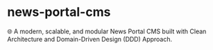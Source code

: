 # news-portal-cms
🌐 A modern, scalable, and modular News Portal CMS built with Clean Architecture and Domain-Driven Design (DDD) Approach.
